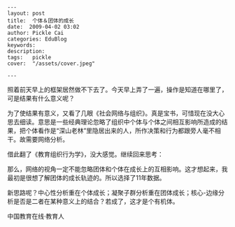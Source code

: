 
    ---
    layout: post  
    title:  个体＆团体的成长  
    date:  2009-04-02 03:02  
    author: Pickle Cai  
    categories: EduBlog  
    keywords: 
    description:   
    tags:	pickle   
    cover:  "/assets/cover.jpeg"  

    ---  
    
照着前天早上的框架居然做不下去了。今天早上弄了一遍，操作是知道在哪里了，可是结果有什么意义呢？



为了使结果有意义，又看了几眼《社会网络与组织》。真是宝书，可惜现在没大心思去细读。意思是一些经典理论忽略了组织中个体与个体之间相互影响所造成的结果，把个体看作是“深山老林”里隐居出来的人，所作决策和行为都跟旁人毫不相干。故需要网络分析。



借此翻了《教育组织行为学》，没大感觉。继续回来思考：



那么，网络的视角一定不能忽略团体和个体在成长上的互相影响。这才想起来，我最初是很想了解团体的成长轨迹的。所以选择了11年数据。



新思路呢？中心性分析重在个体成长；凝聚子群分析重在团体成长；核心-边缘分析是否是二者在某种意义上的结合？若成了，这才是个有机体。



		    
 中国教育在线·教育人

